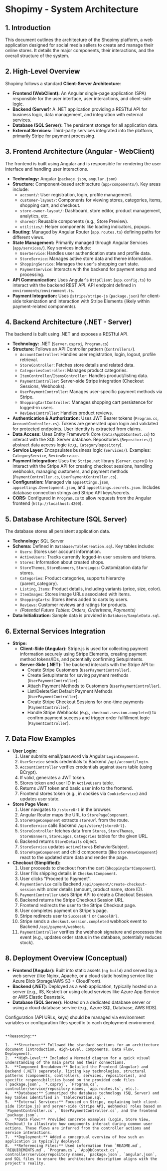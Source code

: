 # Shopimy - System Architecture

## 1. Introduction

This document outlines the architecture of the Shopimy platform, a web application designed for social media sellers to create and manage their online stores. It details the major components, their interactions, and the overall structure of the system.

## 2. High-Level Overview

Shopimy follows a standard **Client-Server Architecture**:

*   **Frontend (WebClient):** An Angular single-page application (SPA) responsible for the user interface, user interactions, and client-side logic.
*   **Backend (Server):** A .NET application providing a RESTful API for business logic, data management, and integration with external services.
*   **Database (SQL Server):** The persistent storage for all application data.
*   **External Services:** Third-party services integrated into the platform, primarily Stripe for payment processing.

## 3. Frontend Architecture (Angular - WebClient)

The frontend is built using Angular and is responsible for rendering the user interface and handling user interactions.

*   **Technology:** Angular (`package.json`, `angular.json`)
*   **Structure:** Component-based architecture (`app/components/`). Key areas include:
    *   `account/`: User registration, login, profile management.
    *   `customer-layout/`: Components for viewing stores, categories, items, shopping cart, and checkout.
    *   `store-owner-layout/`: Dashboard, store editor, product management, analytics, etc.
    *   `shared/`: Reusable components (e.g., Store Preview).
    *   `utilities/`: Helper components like loading indicators, popups.
*   **Routing:** Managed by Angular Router (`app.routes.ts`) defining paths for different views.
*   **State Management:** Primarily managed through Angular Services (`app/services/`). Key services include:
    *   `UserService`: Handles user authentication state and profile data.
    *   `StoreService`: Manages active store data and theme information.
    *   `ShoppingService`: Manages the user's shopping cart state.
    *   `PaymentService`: Interacts with the backend for payment setup and processing.
*   **API Communication:** Uses Angular's `HttpClient` (`app.config.ts`) to interact with the backend REST API. API endpoint defined in `environments/environment.ts`.
*   **Payment Integration:** Uses `@stripe/stripe-js` (`package.json`) for client-side tokenization and interaction with Stripe Elements (likely within payment-related components).

## 4. Backend Architecture (.NET - Server)

The backend is built using .NET and exposes a RESTful API.

*   **Technology:** .NET (`Server.csproj`, `Program.cs`)
*   **Structure:** Follows an API Controller pattern (`Controllers/`).
    *   `AccountController`: Handles user registration, login, logout, profile retrieval.
    *   `StoreController`: Fetches store details and related data.
    *   `CategoriesController`: Manages product categories.
    *   `ItemController`/`ItemsController`: Handles product/listing data.
    *   `PaymentController`: Server-side Stripe integration (Checkout Sessions, Webhooks).
    *   `UserPaymentController`: Manages user-specific payment methods via Stripe.
    *   `ShoppingCartController`: Manages shopping cart persistence for logged-in users.
    *   `ReviewsController`: Handles product reviews.
*   **Authentication & Authorization:** Uses JWT Bearer tokens (`Program.cs`, `AccountController.cs`). Tokens are generated upon login and validated for protected endpoints. User identity is extracted from claims.
*   **Data Access:** Uses Entity Framework Core (`Data/AppDbContext.cs`) to interact with the SQL Server database. Repositories (`Repositories/`) abstract data access logic (e.g., `CategoryRepository`).
*   **Service Layer:** Encapsulates business logic (`Services/`). Examples: `CategoryService`, `ReviewService`.
*   **Payment Integration:** Uses the `Stripe.net` library (`Server.csproj`) to interact with the Stripe API for creating checkout sessions, handling webhooks, managing customers, and payment methods (`PaymentController.cs`, `UserPaymentController.cs`).
*   **Configuration:** Managed via `appsettings.json`, `appsettings.Development.json`, and `appsettings.secrets.json`. Includes database connection strings and Stripe API keys/secrets.
*   **CORS:** Configured in `Program.cs` to allow requests from the Angular frontend (`http://localhost:4200`).

## 5. Database Architecture (SQL Server)

The database stores all persistent application data.

*   **Technology:** SQL Server
*   **Schema:** Defined in `Database/TableCreation.sql`. Key tables include:
    *   `Users`: Stores user account information.
    *   `ActiveUsers`: Tracks currently logged-in user sessions and tokens.
    *   `Stores`: Information about created shops.
    *   `StoreThemes`, `StoreBanners`, `StoreLogos`: Customization data for stores.
    *   `Categories`: Product categories, supports hierarchy (parent_category).
    *   `Listing`, `Items`: Product details, including variants (price, size, color).
    *   `ItemImages`: Stores image URLs associated with items.
    *   `ShoppingCarts`: Stores items added to carts by users.
    *   `Reviews`: Customer reviews and ratings for products.
    *   *(Potential Future Tables: Orders, OrderItems, Payments)*
*   **Data Initialization:** Sample data is provided in `Database/SampleData.sql`.

## 6. External Services Integration

*   **Stripe:**
    *   **Client-Side (Angular):** Stripe.js is used for collecting payment information securely using Stripe Elements, creating payment method tokens/IDs, and potentially confirming SetupIntents.
    *   **Server-Side (.NET):** The backend interacts with the Stripe API to:
        *   Create Stripe Customers (`UserPaymentController`).
        *   Create SetupIntents for saving payment methods (`UserPaymentController`).
        *   Attach Payment Methods to Customers (`UserPaymentController`).
        *   List/Delete/Set Default Payment Methods (`UserPaymentController`).
        *   Create Stripe Checkout Sessions for one-time payments (`PaymentController`).
        *   Handle Stripe Webhooks (e.g., `checkout.session.completed`) to confirm payment success and trigger order fulfillment logic (`PaymentController`).

## 7. Data Flow Examples

*   **User Login:**
    1.  User submits email/password via Angular `LoginComponent`.
    2.  `UserService` sends credentials to Backend `/api/account/login`.
    3.  `AccountController` verifies credentials against `Users` table (using BCrypt).
    4.  If valid, generates a JWT token.
    5.  Stores token and user ID in `ActiveUsers` table.
    6.  Returns JWT token and basic user info to the frontend.
    7.  Frontend stores token (e.g., in cookies via `CookieService`) and updates user state.
*   **Store Page View:**
    1.  User navigates to `/:storeUrl` in the browser.
    2.  Angular Router maps the URL to `StorePageComponent`.
    3.  `StorePageComponent` extracts `storeUrl` from the route.
    4.  `StoreService` calls Backend `/api/store/{storeUrl}`.
    5.  `StoreController` fetches data from `Stores`, `StoreThemes`, `StoreBanners`, `StoreLogos`, `Categories` tables for the given URL.
    6.  Backend returns `StoreDetails` object.
    7.  `StoreService` updates `activeStore$` BehaviorSubject.
    8.  `StorePageComponent` and child components (like `StoreNavComponent`) react to the updated store data and render the page.
*   **Checkout (Simplified):**
    1.  User proceeds to checkout from the cart (`ShoppingCartComponent`).
    2.  User fills shipping details in `CheckoutComponent`.
    3.  User clicks "Proceed to Payment".
    4.  `PaymentService` calls Backend `/api/payment/create-checkout-session` with order details (amount, product name, store ID).
    5.  `PaymentController` uses Stripe API to create a Checkout Session.
    6.  Backend returns the Stripe Checkout Session URL.
    7.  Frontend redirects the user to the Stripe Checkout page.
    8.  User completes payment on Stripe's page.
    9.  Stripe redirects user to `SuccessUrl` or `CancelUrl`.
    10. Stripe sends a `checkout.session.completed` webhook event to Backend `/api/payment/webhook`.
    11. `PaymentController` verifies the webhook signature and processes the event (e.g., updates order status in the database, potentially reduces stock).

## 8. Deployment Overview (Conceptual)

*   **Frontend (Angular):** Built into static assets (`ng build`) and served by a web server (like Nginx, Apache, or a cloud static hosting service like Azure Blob Storage/AWS S3 + CloudFront).
*   **Backend (.NET):** Deployed as a web application, typically hosted on a server (e.g., IIS, Kestrel) or using cloud services like Azure App Service or AWS Elastic Beanstalk.
*   **Database (SQL Server):** Hosted on a dedicated database server or using a cloud database service (e.g., Azure SQL Database, AWS RDS).

Configuration (API URLs, keys) should be managed via environment variables or configuration files specific to each deployment environment.
```

**Reasoning:**

1.  **Structure:** Followed the standard sections for an architecture document (Introduction, High-Level, Components, Data Flow, Deployment).
2.  **High-Level:** Included a Mermaid diagram for a quick visual understanding of the main parts and their connections.
3.  **Component Breakdown:** Detailed the Frontend (Angular) and Backend (.NET) separately, listing key technologies, structural patterns (components, controllers, services, repositories), and specific responsibilities based on the provided code files (`package.json`, `*.csproj`, `Program.cs`, controller/service/repository names, `app.routes.ts`, etc.).
4.  **Database:** Summarized the database technology (SQL Server) and key tables identified in `TableCreation.sql`.
5.  **External Services:** Focused on Stripe, explaining both client-side (Stripe.js) and server-side (Stripe API, Webhooks) roles based on `PaymentController.cs`, `UserPaymentController.cs`, and the frontend `package.json`.
6.  **Data Flow:** Provided concrete examples (Login, Store View, Checkout) to illustrate how components interact during common user actions. These flows are inferred from the controller actions and service interactions.
7.  **Deployment:** Added a conceptual overview of how such an application is typically deployed.
8.  **Referencing Files:** Used information from `README.md`, `REQUIREMENTS.md`, `Program.cs`, `AppDbContext.cs`, controller/service/repository names, `package.json`, `angular.json`, and SQL files to ensure the architecture description aligns with the project's reality.